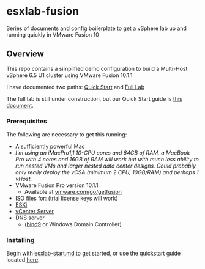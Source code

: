 # esxlab-fusion

Series of documents and config boilerplate to get a vSphere lab up and running quickly in VMware Fusion 10

## Overview
This repo contains a simplified demo configuration to build a Multi-Host vSphere 6.5 U1 cluster using VMware Fusion 10.1.1

I have documented two paths: [Quick Start](./esxlab-quickstart.md) and [Full Lab](./esxlab-full_lab.md)

The full lab is still under construction, but our Quick Start guide is [this document](./esxlab-quickstart.md).

### Prerequisites

The following are necessary to get this running:


- A sufficiently powerful Mac  
 - *I'm using an iMacPro1,1 10-CPU cores and 64GB of RAM, a MacBook Pro with 4 cores and 16GB of RAM will work but with much less ability to run nested VMs and larger nested data center designs. Could probably only really deploy the vCSA (minimum 2 CPU, 10GB/RAM) and perhaps 1 vHost.*
- VMware Fusion Pro version 10.1.1
  - Available at [vmware.com/go/getfusion](http://www.vmware.com/go/getfusion)
- ISO files for: (trial license keys will work)
 - [ESXi](https://my.vmware.com/group/vmware/details?downloadGroup=ESXI65U1&productId=614&rPId=21946)
 - [vCenter Server](https://my.vmware.com/group/vmware/details?downloadGroup=VC65U1G&productId=614&rPId=21946)
- DNS server
  - ([bind9](./net_config/net-dns_config.md) or Windows Domain Controller)


### Installing

Begin with [esxlab-start.md](./esxlab-start.md) to get started, or use the quickstart guide located [here](./esxlab-quickstart.md).
